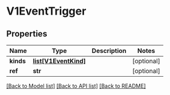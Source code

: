 # V1EventTrigger


## Properties
Name | Type | Description | Notes
------------ | ------------- | ------------- | -------------
**kinds** | [**list[V1EventKind]**](V1EventKind.md) |  | [optional] 
**ref** | **str** |  | [optional] 

[[Back to Model list]](../README.md#documentation-for-models) [[Back to API list]](../README.md#documentation-for-api-endpoints) [[Back to README]](../README.md)


